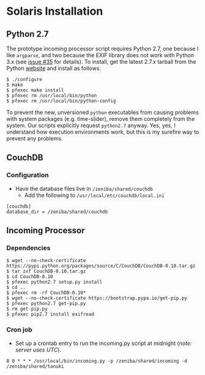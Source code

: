 # Solaris Installation

## Python 2.7

The prototype incoming processor script requires Python 2.7, one because I like `argparse`, and two because the EXIF library does not work with Python 3.x (see [issue #35](https://github.com/ianare/exif-py/issues/35) for details). To install, get the latest 2.7.x tarball from the Python [website](https://www.python.org) and install as follows.

```
$ ./configure
$ make
$ pfexec make install
$ pfexec rm /usr/local/bin/python
$ pfexec rm /usr/local/bin/python-config
```

To prevent the new, unversioned `python` executables from causing problems with system packages (e.g. time-slider), remove them completely from the system. Our scripts explicitly request `python2.7` anyway. Yes, yes, I understand how execution environments work, but this is my surefire way to prevent any problems.

## CouchDB

### Configuration

* Have the database files live in `/zeniba/shared/couchdb`
    * Add the following to `/usr/local/etc/couchdb/local.ini`

```
[couchdb]
database_dir = /zeniba/shared/couchdb
```

## Incoming Processor

### Dependencies

```
$ wget --no-check-certificate https://pypi.python.org/packages/source/C/CouchDB/CouchDB-0.10.tar.gz
$ tar zxf CouchDB-0.10.tar.gz
$ cd CouchDB-0.10
$ pfexec python2.7 setup.py install
$ cd ..
$ pfexec rm -rf CouchDB-0.10*
$ wget --no-check-certificate https://bootstrap.pypa.io/get-pip.py
$ pfexec python2.7 get-pip.py
$ rm get-pip.py
$ pfexec pip2.7 install exifread
```

### Cron job

* Set up a crontab entry to run the incoming.py script at midnight (_note: server uses UTC_).

```
8 0 * * * /usr/local/bin/incoming.py -p /zeniba/shared/incoming -d /zeniba/shared/tanuki
```
